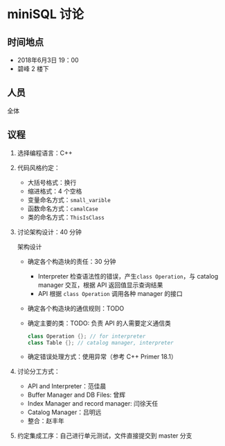 # miniSQL 讨论

## 时间地点

- 2018年6月3日 19：00
- 碧峰 2 楼下

## 人员

全体

## 议程

1. 选择编程语言：C++

2. 代码风格约定：

   - 大括号格式：换行
   - 缩进格式：4 个空格
   - 变量命名方式：`small_varible`
   - 函数命名方式：`camalCase`
   - 类的命名方式：`ThisIsClass`

3. 讨论架构设计：40 分钟

   架构设计

   - 确定各个构造块的责任：30 分钟

     - Interpreter 检查语法性的错误，产生`class Operation`，与 catalog manager 交互，根据 API 返回值显示查询结果
     - API 根据 `class Operation` 调用各种 manager 的接口

   - 确定各个构造块的通信规则：TODO

   - 确定主要的类：TODO: 负责 API 的人需要定义通信类

     ```c++
     class Operation {}; // for interpreter 
     class Table {}; // catalog manager, interpreter

     ```

   - 确定错误处理方式：使用异常（参考 C++ Primer 18.1）


4. 讨论分工方式：

   - API and Interpreter：范佳晨
   - Buffer Manager and DB Files: 曾辉
   - Index Manager and record manager: 闫徐天任
   - Catalog Manager：吕明远
   - 整合：赵丰年

5. 约定集成工序：自己进行单元测试，文件直接提交到 master 分支

   ​

